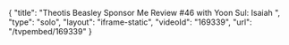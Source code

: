 {
    "title": "Theotis Beasley Sponsor Me Review #46 with Yoon Sul: Isaiah ",
    "type": "solo",
    "layout": "iframe-static",
    "videoId": "169339",
    "url": "\/tvpembed\/169339"
}